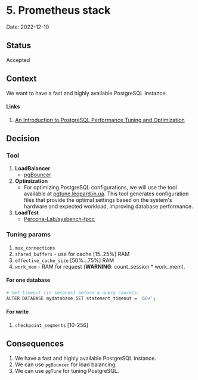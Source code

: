 # 5. Prometheus stack

Date: 2022-12-10

## Status

Accepted

## Context

We want to have a fast and highly available PostgreSQL instance.

#### Links

1. [An Introduction to PostgreSQL Performance Tuning and Optimization](https://www.enterprisedb.com/postgres-tutorials/introduction-postgresql-performance-tuning-and-optimization)

## Decision

### Tool

1. **LoadBalancer**
    - [pgBouncer](https://www.pgbouncer.org/)
2. **Optimization**
    - For optimizing PostgreSQL configurations, we will use the tool available at [pgtune.leopard.in.ua](https://pgtune.leopard.in.ua/#/). 
      This tool generates configuration files that provide the optimal settings based on the system's hardware and expected workload, improving database performance.
3. **LoadTest**
    - [Percona-Lab/sysbench-tpcc](https://github.com/Percona-Lab/sysbench-tpcc)

### Tuning params

1. `max_connections`
2. `shared_buffers` - use for cache [15..25%] RAM
3. `effective_cache_size` [50%…75%] RAM
4. `work_mem` - RAM for request (**WARNING**: count_session * work_mem).

#### For one database

```bash
# Set timeout (in seconds) before a query cancels:
ALTER DATABASE mydatabase SET statement_timeout = '60s';
```

#### For write

1. `checkpoint_segments` [10-256]

## Consequences

1. We have a fast and highly available PostgreSQL instance.
2. We can use `pgBouncer` for load balancing.
3. We can use `pgTune` for tuning PostgreSQL.
